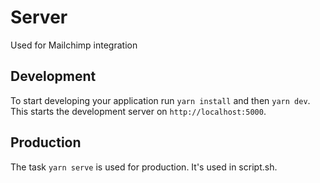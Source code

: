 # Server

Used for Mailchimp integration

## Development

To start developing your application run `yarn install` and then `yarn dev`. This starts the development server on `http://localhost:5000`.

## Production

The task `yarn serve` is used for production. It's used in script.sh.